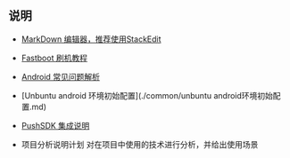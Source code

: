 ## 说明
* [MarkDown 编辑器，推荐使用StackEdit](https://stackedit.io/editor)
* [Fastboot 刷机教程](./common/FastBoot.md)
* [Android  常见问题解析](./common/AndroidStudioSUseProblem.md)
* [Unbuntu android 环境初始配置](./common/unbuntu android环境初始配置.md)
* [PushSDK 集成说明](./meizu/PushSDK.md)


* 项目分析说明计划
  对在项目中使用的技术进行分析，并给出使用场景
